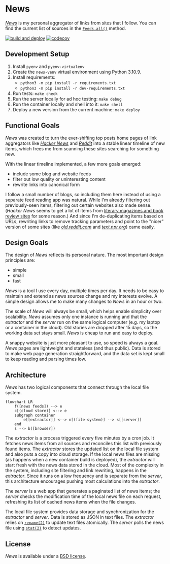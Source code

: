 # News

[_News_][0] is my personal aggregator of links from sites that I follow.  You
can find the current list of sources in the [`Feeds.all()`][1] method.

[0]: https://news.donm.cc
[1]: https://github.com/donmccaughey/news_donm_cc/blob/main/src/feeds/feeds.py

[![build and deploy][2]][3] [![codecov][4]][5]

[2]: https://github.com/donmccaughey/news_donm_cc/actions/workflows/build-and-deploy.yaml/badge.svg
[3]: https://github.com/donmccaughey/news_donm_cc/actions/workflows/build-and-deploy.yaml
[4]: https://codecov.io/gh/donmccaughey/news_donm_cc/branch/main/graph/badge.svg?token=z4oPGYrhtM
[5]: https://codecov.io/gh/donmccaughey/news_donm_cc


## Development Setup

1. Install `pyenv` and `pyenv-virtualenv`
2. Create the `news-venv` virtual environment using Python 3.10.9.
3. Install requirements:
   - `python3 -m pip install -r requirements.txt` 
   - `python3 -m pip install -r dev-requirements.txt`
4. Run tests: `make check`
5. Run the server locally for ad hoc testing: `make debug`
6. Run the container locally and shell into it: `make shell`
7. Deploy a new version from the current machine: `make deploy`


## Functional Goals

_News_ was created to turn the ever-shifting top posts home pages of link
aggregators like [_Hacker News_][10] and [_Reddit_][11] into a stable linear
timeline of new items, which frees me from scanning these sites searching for
something new.

[10]: https://news.ycombinator.com
[11]: https://old.reddit.com

With the linear timeline implemented, a few more goals emerged:
 
- include some blog and website feeds
- filter out low quality or uninteresting content
- rewrite links into canonical form

I follow a small number of blogs, so including them here instead of using a
separate feed reading app was natural.  While I'm already filtering out
previously-seen items, filtering out certain websites also made sense. (_Hacker
News_ seems to get a lot of items from [literary magazines and book review
sites][12] for some reason.)  And since I'm de-duplicating items based on URLs,
rewriting links to remove tracking parameters and point to the "nicer" version
of some sites (like [_old.reddit.com_][13] and [_text.npr.org_][14]) came
easily.

[12]: https://github.com/donmccaughey/news_donm_cc/blob/main/src/feeds/skip_sites.py
[13]: https://old.reddit.com
[14]: https://text.npr.org


## Design Goals

The design of _News_ reflects its personal nature.  The most important design
principles are:

- simple
- small
- fast

_News_ is a tool I use every day, multiple times per day.  It needs to be easy
to maintain and extend as news sources change and my interests evolve. A simple
design allows me to make many changes to _News_ in an hour or two.

The scale of _News_ will always be small, which helps enable simplicity
over scalability.  _News_ assumes only one instance is running and that the
_extractor_ and the _server_ run on the same logical computer (e.g. my laptop or
a container in the cloud).  Old stories are dropped after 15 days, so the
working data set stays small.  _News_ is cheap to run and easy to deploy.

A snappy website is just more pleasant to use, so speed is always a goal. _News_
pages are lightweight and stateless (and thus public).  Data is stored to make
web page generation straightforward, and the data set is kept small to keep
reading and parsing times low.


## Architecture

_News_ has two logical components that connect through the local file system.

```mermaid
flowchart LR
    f([news feeds]) --> e
    c[(cloud store)] <--> e
    subgraph container
        e[[extractor]] <--> n[(file system)] --> s[[server]]
    end
    s --> b([browser])
```

The _extractor_ is a process triggered every five minutes by a cron job.  It
fetches news items from all sources and reconciles this list with previously
found items.  The _extractor_ stores the updated list on the local file system
and also puts a copy into cloud storage.  If the local news files are missing
(as happens when a new container build is deployed), the _extractor_ will start
fresh with the news data stored in the cloud.  Most of the complexity in the
system, including site filtering and link rewriting, happens in the _extractor_.
Since it runs on a low frequency and is separate from the _server_, this
architecture encourages pushing most calculations into the _extractor_.

The _server_ is a web app that generates a paginated list of news items; the
_server_ checks the modification time of the local news file on each request,
refreshing its list of cached news items when the file changes.

The local file system provides data storage and synchronization for the
_extractor_ and _server_.  Data is stored as JSON in text files.  The
_extractor_ relies on [`rename(2)`][30] to update text files atomically.  The
_server_ polls the news file using [`stat(2)`][31] to detect updates.

[30]: https://linux.die.net/man/2/rename
[31]: https://linux.die.net/man/2/stat


## License

_News_ is available under a [BSD license][40].

[40]: https://github.com/donmccaughey/news_donm_cc/blob/master/LICENSE